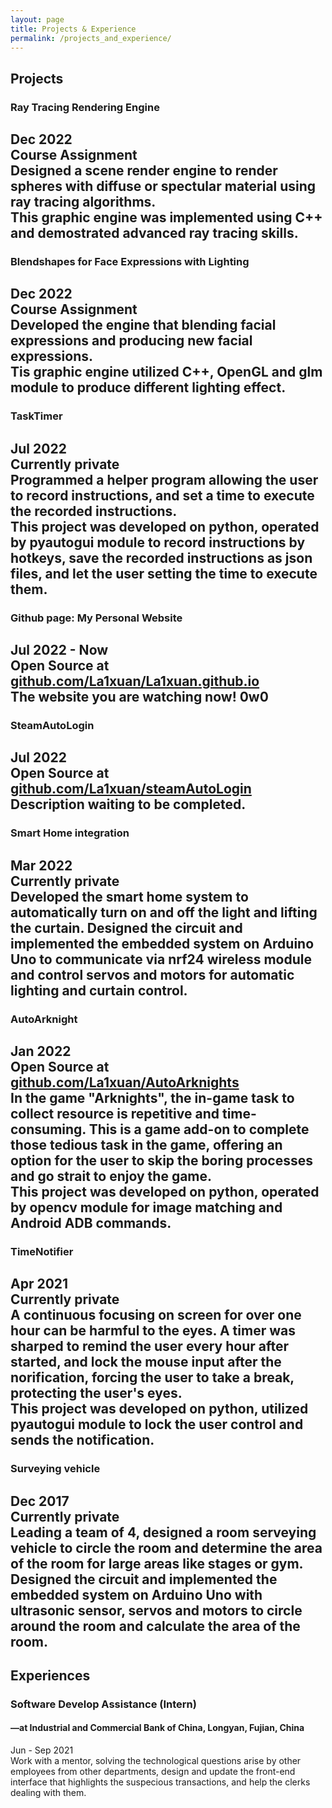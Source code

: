 ```yaml
---
layout: page
title: Projects & Experience
permalink: /projects_and_experience/
---
```


## Projects 
  

### Ray Tracing Rendering Engine
Dec 2022  
Course Assignment  
Designed a scene render engine to render spheres with diffuse or spectular material using ray tracing algorithms.  
This graphic engine was implemented using C++ and demostrated advanced ray tracing skills.  
------------------------------------------------------------------------------------------------------------------------------------------

### Blendshapes for Face Expressions with Lighting
Dec 2022  
Course Assignment  
Developed the engine that blending facial expressions and producing new facial expressions.  
Tis graphic engine utilized C++, OpenGL and glm module to produce different lighting effect.  
------------------------------------------------------------------------------------------------------------------------------------------

### TaskTimer
Jul 2022  
Currently private  
Programmed a helper program allowing the user to record instructions, and set a time to execute the recorded instructions.  
This project was developed on python, operated by pyautogui module to record instructions by hotkeys, save the recorded instructions as json files, and let the user setting the time to execute them.  
------------------------------------------------------------------------------------------------------------------------------------------

### Github page: My Personal Website
Jul 2022 - Now  
Open Source at [github.com/La1xuan/La1xuan.github.io]  
The website you are watching now! 0w0  
------------------------------------------------------------------------------------------------------------------------------------------

### SteamAutoLogin
Jul 2022  
Open Source at [github.com/La1xuan/steamAutoLogin]  
Description waiting to be completed.  
------------------------------------------------------------------------------------------------------------------------------------------

### Smart Home integration
Mar 2022  
Currently private  
Developed the smart home system to automatically turn on and off the light and lifting the curtain. Designed the circuit and implemented the embedded system on Arduino Uno to communicate via nrf24 wireless module and control servos and motors for automatic lighting and curtain control.
------------------------------------------------------------------------------------------------------------------------------------------

### AutoArknight
Jan 2022  
Open Source at [github.com/La1xuan/AutoArknights]  
In the game "Arknights", the in-game task to collect resource is repetitive and time-consuming. This is a game add-on to complete those tedious task in the game, offering an option for the user to skip the boring processes and go strait to enjoy the game.  
This project was developed on python, operated by opencv module for image matching and Android ADB commands.  
------------------------------------------------------------------------------------------------------------------------------------------

### TimeNotifier
Apr 2021  
Currently private  
A continuous focusing on screen for over one hour can be harmful to the eyes. A timer was sharped to remind the user every hour after started, and lock the mouse input after the norification, forcing the user to take a break, protecting the user's eyes.  
This project was developed on python, utilized pyautogui module to lock the user control and sends the notification.  
------------------------------------------------------------------------------------------------------------------------------------------

### Surveying vehicle
Dec 2017  
Currently private  
Leading a team of 4, designed a room serveying vehicle to circle the room and determine the area of the room for large areas like stages or gym.
Designed the circuit and implemented the embedded system on Arduino Uno with ultrasonic sensor, servos and motors to circle around the room and calculate the area of the room.
------------------------------------------------------------------------------------------------------------------------------------------



## Experiences  



### Software Develop Assistance (Intern) 
#### —at Industrial and Commercial Bank of China, Longyan, Fujian, China
Jun - Sep 2021  
Work with a mentor, solving the technological questions arise by other employees from other departments, design and update the front-end interface that highlights the suspecious transactions, and help the clerks dealing with them.



  

[github.com/La1xuan/steamAutoLogin]: /steamAutoLogin  
[github.com/La1xuan/AutoArknights]: /AutoArknights  
[github.com/La1xuan/La1xuan.github.io]: /githubPage